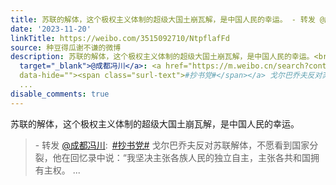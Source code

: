 ```yaml
---
title: 苏联的解体，这个极权主义体制的超级大国土崩瓦解，是中国人民的幸运。 - 转发 @成都冯川:&ensp;#抄书党# 戈尔巴乔夫反对苏联解体，不愿看到国家分裂，他在回忆...
date: '2023-11-20'
linkTitle: https://weibo.com/3515092710/NtpflafFd
source: 种豆得瓜谢不谦的微博
description: 苏联的解体，这个极权主义体制的超级大国土崩瓦解，是中国人民的幸运。<br><blockquote> - 转发 <a href="https://weibo.com/1408879502"
  target="_blank">@成都冯川</a>: <a href="https://m.weibo.cn/search?containerid=231522type%3D1%26t%3D10%26q%3D%23%E6%8A%84%E4%B9%A6%E5%85%9A%23&amp;isnewpage=1"
  data-hide=""><span class="surl-text">#抄书党#</span></a> 戈尔巴乔夫反对苏联解体，不愿看到国家分裂，他在回忆录中说：“我坚决主张各族人民的独立自主，主张各共和国拥有主权。
  ...
disable_comments: true
---
```

苏联的解体，这个极权主义体制的超级大国土崩瓦解，是中国人民的幸运。<br><blockquote> - 转发 <a href="https://weibo.com/1408879502" target="_blank">@成都冯川</a>: <a href="https://m.weibo.cn/search?containerid=231522type%3D1%26t%3D10%26q%3D%23%E6%8A%84%E4%B9%A6%E5%85%9A%23&amp;isnewpage=1" data-hide=""><span class="surl-text">#抄书党#</span></a> 戈尔巴乔夫反对苏联解体，不愿看到国家分裂，他在回忆录中说：“我坚决主张各族人民的独立自主，主张各共和国拥有主权。 ...